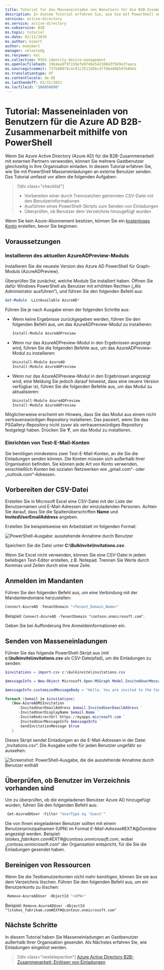 ```yaml
---
title: Tutorial für das Masseneinladen von Benutzern für die B2B-Zusammenarbeit – Azure Active Directory | Microsoft-Dokumentation
description: In diesem Tutorial erfahren Sie, wie Sie mit PowerShell und einer CSV-Datei Masseneinladungen an externe Gastbenutzer für die Azure AD B2B-Zusammenarbeit senden.
services: active-directory
ms.service: active-directory
ms.subservice: B2B
ms.topic: tutorial
ms.date: 02/11/2020
ms.author: mimart
author: msmimart
manager: celestedg
ms.reviewer: mal
ms.collection: M365-identity-device-management
ms.openlocfilehash: 19b4ea9f9f159efe974be54238843f5b9e3faaca
ms.sourcegitcommit: 73fb48074c4c91c3511d5bcdffd6e40854fb46e5
ms.translationtype: HT
ms.contentlocale: de-DE
ms.lasthandoff: 03/31/2021
ms.locfileid: "106056690"
---
```

# <a name="tutorial-use-powershell-to-bulk-invite-azure-ad-b2b-collaboration-users"></a>Tutorial: Masseneinladen von Benutzern für die Azure AD B2B-Zusammenarbeit mithilfe von PowerShell

Wenn Sie Azure Active Directory (Azure AD) für die B2B-Zusammenarbeit mit externen Partnern verwenden, können Sie mehrere Gastbenutzer gleichzeitig in Ihre Organisation einladen. In diesem Tutorial erfahren Sie, wie Sie mit PowerShell Masseneinladungen an externe Benutzer senden. Das Tutorial umfasst vor allem die folgenden Aufgaben:

> [!div class="checklist"]
> * Vorbereiten einer durch Trennzeichen getrennten CSV-Datei mit den Benutzerinformationen
> * Ausführen eines PowerShell-Skripts zum Senden von Einladungen
> * Überprüfen, ob Benutzer dem Verzeichnis hinzugefügt wurden

Wenn Sie kein Azure-Abonnement besitzen, können Sie ein [kostenloses Konto](https://azure.microsoft.com/free/?WT.mc_id=A261C142F) erstellen, bevor Sie beginnen. 

## <a name="prerequisites"></a>Voraussetzungen

### <a name="install-the-latest-azureadpreview-module"></a>Installieren des aktuellen AzureADPreview-Moduls

Installieren Sie die neueste Version des Azure AD PowerShell für Graph-Moduls (AzureADPreview). 

Überprüfen Sie zunächst, welche Module Sie installiert haben. Öffnen Sie dafür Windows PowerShell als Benutzer mit erhöhten Rechten („Als Administrator ausführen“), und führen Sie den folgenden Befehl aus:

```powershell
Get-Module -ListAvailable AzureAD*
```

Führen Sie je nach Ausgabe einen der folgenden Schritte aus:

- Wenn keine Ergebnisse zurückgegeben werden, führen Sie den folgenden Befehl aus, um das AzureADPreview-Modul zu installieren:
  
   ```powershell
   Install-Module AzureADPreview
   ```

- Wenn nur das AzureADPreview-Modul in den Ergebnissen angezeigt wird, führen Sie die folgenden Befehle aus, um das AzureADPreview-Modul zu installieren: 

   ```powershell
   Uninstall-Module AzureAD
   Install-Module AzureADPreview
   ```

- Wenn nur das AzureADPreview-Modul in den Ergebnissen angezeigt wird, eine Meldung Sie jedoch darauf hinweist, dass eine neuere Version verfügbar ist, führen Sie die folgenden Befehle aus, um das Modul zu aktualisieren:

   ```powershell
   Uninstall-Module AzureADPreview
   Install-Module AzureADPreview
   ```

Möglicherweise erscheint ein Hinweis, dass Sie das Modul aus einem nicht vertrauenswürdigen Repository installieren. Das passiert, wenn Sie das PSGallery-Repository nicht zuvor als vertrauenswürdiges Repository festgelegt haben. Drücken Sie **Y**, um das Modul zu installieren.

### <a name="get-test-email-accounts"></a>Einrichten von Test-E-Mail-Konten

Sie benötigen mindestens zwei Test-E-Mail-Konten, an die Sie die Einladungen senden können. Die Konten müssen sich außerhalb Ihrer Organisation befinden. Sie können jede Art von Konto verwenden, einschließlich Konten bei sozialen Netzwerken wie „gmail.com“- oder „outlook.com“-Adressen.

## <a name="prepare-the-csv-file"></a>Vorbereiten der CSV-Datei

Erstellen Sie in Microsoft Excel eine CSV-Datei mit der Liste der Benutzernamen und E-Mail-Adressen der einzuladenden Personen. Achten Sie darauf, dass Sie die Spaltenüberschriften **Name** und **InvitedUserEmailAddress** angeben.

Erstellen Sie beispielsweise ein Arbeitsblatt im folgenden Format:

![PowerShell-Ausgabe: ausstehende Annahme durch Benutzer](media/tutorial-bulk-invite/AddUsersExcel.png)

Speichern Sie die Datei unter **C:\BulkInvite\Invitations.csv**. 

Wenn Sie Excel nicht verwenden, können Sie eine CSV-Datei in jedem beliebigen Text-Editor erstellen, z.B. Notepad. Trennen Sie Werte durch Kommas und Zeilen durch eine neue Zeile. 

## <a name="sign-in-to-your-tenant"></a>Anmelden im Mandanten

Führen Sie den folgenden Befehl aus, um eine Verbindung mit der Mandantendomäne herzustellen:

```powershell
Connect-AzureAD -TenantDomain "<Tenant_Domain_Name>"
```

Beispiel: `Connect-AzureAD -TenantDomain "contoso.onmicrosoft.com"`.

Geben Sie bei Aufforderung Ihre Anmeldeinformationen ein.

## <a name="send-bulk-invitations"></a>Senden von Masseneinladungen

Führen Sie das folgende PowerShell-Skript aus (mit **c:\bulkinvite\invitations.csv** als CSV-Dateipfad), um die Einladungen zu senden:

```powershell
$invitations = import-csv c:\bulkinvite\invitations.csv

$messageInfo = New-Object Microsoft.Open.MSGraph.Model.InvitedUserMessageInfo

$messageInfo.customizedMessageBody = "Hello. You are invited to the Contoso organization."

foreach ($email in $invitations)
   {New-AzureADMSInvitation `
      -InvitedUserEmailAddress $email.InvitedUserEmailAddress `
      -InvitedUserDisplayName $email.Name `
      -InviteRedirectUrl https://myapps.microsoft.com `
      -InvitedUserMessageInfo $messageInfo `
      -SendInvitationMessage $true
   }
```

Dieses Skript sendet Einladungen an die E-Mail-Adressen in der Datei „Invitations.csv“. Die Ausgabe sollte für jeden Benutzer ungefähr so aussehen:

![Screenshot: PowerShell-Ausgabe, die die ausstehende Annahme durch Benutzer enthält](media/tutorial-bulk-invite/B2BBulkImport.png)

## <a name="verify-users-exist-in-the-directory"></a>Überprüfen, ob Benutzer im Verzeichnis vorhanden sind

Um zu überprüfen, ob die eingeladenen Benutzer Azure AD hinzugefügt wurden, führen Sie den folgenden Befehl aus:

```powershell
 Get-AzureADUser -Filter "UserType eq 'Guest'"
```

Die von Ihnen eingeladenen Benutzer sollten mit einem Benutzerprinzipalnamen (UPN) im Format *E-Mail-Adresse*#EXT#\@*Domäne* angezeigt werden. Beispiel: *lstokes_fabrikam.com#EXT#\@contoso.onmicrosoft.com*, wobei „contoso.onmicrosoft.com“ der Organisation entspricht, für die Sie die Einladungen gesendet haben.

## <a name="clean-up-resources"></a>Bereinigen von Ressourcen

Wenn Sie die Testbenutzerkonten nicht mehr benötigen, können Sie sie aus dem Verzeichnis löschen. Führen Sie den folgenden Befehl aus, um ein Benutzerkonto zu löschen:

```powershell
 Remove-AzureADUser -ObjectId "<UPN>"
```

Beispiel: `Remove-AzureADUser -ObjectId "lstokes_fabrikam.com#EXT#@contoso.onmicrosoft.com"`

## <a name="next-steps"></a>Nächste Schritte

In diesem Tutorial haben Sie Masseneinladungen an Gastbenutzer außerhalb Ihrer Organisation gesendet. Als Nächstes erfahren Sie, wie Einladungen eingelöst werden.

> [!div class="nextstepaction"]
> [Azure Active Directory B2B-Zusammenarbeit: Einlösen von Einladungen](redemption-experience.md)
